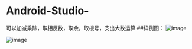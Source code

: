 # Android-Studio-
可以加减乘除，取相反数，取余，取根号，支出大数运算
##样例图：
![image](https://github.com/sgynb111/Android-Studio-/assets/92137638/794e1e3e-b11e-48cf-8746-8ec35c28e949)

![image](https://github.com/sgynb111/Android-Studio-/assets/92137638/f2ddacce-a0b3-4ddd-b13a-611ba46c46d0)
